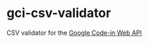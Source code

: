 # gci-csv-validator

CSV validator for the [Google Code-in Web API](https://developers.google.com/open-source/gci/api)
